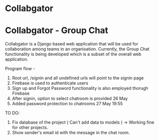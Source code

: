 # Collabgator

<html>
  <body>
    <h1> Collabgator - Group Chat </h1>
  </body>
  </html>

Collabgator is a Django based web application that will be used for collaboration among teams in an organisation.
Currently, the Group Chat functionality is being developed which is a subset of the overall web application.

Program flow -
1) Root url, /signin and all undefined urls will point to the signin page
2) Firebase is used to authenticate users
3) Sign up and Forgot Password functionality is also employed thorugh Firebase
4) After signin, option to select chatroom is provided 26 May
5) Added password protection to chatrooms 27 May 19:55


TO DO:
1) Fix database of the project ( Can't add data to models ) -> Working fine for other projects.
2) Show sender's email id with the message in the chat room.

